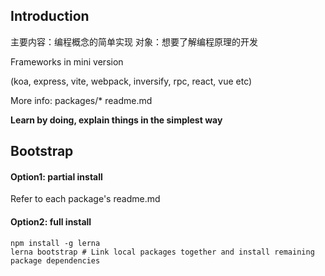 ## Introduction

主要内容：编程概念的简单实现
对象：想要了解编程原理的开发

Frameworks in mini version

(koa, express, vite, webpack, inversify, rpc, react, vue etc)

More info: packages/* readme.md

**Learn by doing, explain things in the simplest way**
## Bootstrap
#### Option1: partial install
Refer to each package's readme.md
#### Option2: full install
```
npm install -g lerna
lerna bootstrap # Link local packages together and install remaining package dependencies
```
